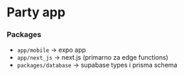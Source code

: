 # Party app

### Packages

- `app/mobile` -> expo app
- `app/next_js` -> next.js (primarno za edge functions)
- `packages/database` -> supabase types i prisma schema
